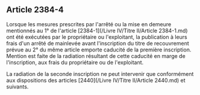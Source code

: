 Article 2384-4
----
Lorsque les mesures prescrites par l'arrêté ou la mise en demeure mentionnés au
1° de l'article [2384-1](/Livre IV/Titre II/Article 2384-1.md) ont été exécutées par le propriétaire ou l'exploitant, la
publication à leurs frais d'un arrêté de mainlevée avant l'inscription du titre
de recouvrement prévue au 2° du même article emporte caducité de la première
inscription. Mention est faite de la radiation résultant de cette caducité en
marge de l'inscription, aux frais du propriétaire ou de l'exploitant.

La radiation de la seconde inscription ne peut intervenir que conformément aux
dispositions des articles [2440](/Livre IV/Titre II/Article 2440.md) et suivants.

